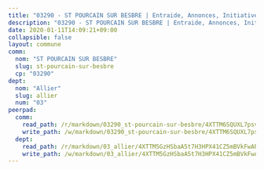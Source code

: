 ```yaml
---
title: "03290 - ST POURCAIN SUR BESBRE | Entraide, Annonces, Initiatives"
description: "03290 - ST POURCAIN SUR BESBRE | Entraide, Annonces, Initiatives"
date: 2020-01-11T14:09:21+09:00
collapsible: false
layout: commune
comm:
  nom: "ST POURCAIN SUR BESBRE"
  slug: st-pourcain-sur-besbre
  cp: "03290"
dept:
  nom: "Allier"
  slug: allier
  num: "03"
peerpad:
  comm:
    read_path: /r/markdown/03290_st-pourcain-sur-besbre/4XTTM6SQUXL7psvTAYw1ykuZJpBHoM9hVmCV57STP88m5JwiH
    write_path: /w/markdown/03290_st-pourcain-sur-besbre/4XTTM6SQUXL7psvTAYw1ykuZJpBHoM9hVmCV57STP88m5JwiH-K3TgV3pRsac3tbLS1DYfS3ABs5QUakAqCVwiCqvbGgjvhiMmdyXEjoguzTQnetBMRF33QXW1ftMxWRG6QTFnFfhFJGndvz17SLUz4rH9SoZUvBYiWMaZqJ24KfMDarHGTDiJqmQ5
  dept:
    read_path: /r/markdown/03_allier/4XTTM5GzHSbaA5t7H3HPX41CZ5mBVkFwAP4hDd5RoBY2JsEAy
    write_path: /w/markdown/03_allier/4XTTM5GzHSbaA5t7H3HPX41CZ5mBVkFwAP4hDd5RoBY2JsEAy-K3TgTfK63S9nh1XDKRdQM5CC7MJ5PWSrKVUCPKbSrFQ3cakeCH8tQGdUR9DTAz4uGC38FSNg947MKdwTpPPt11GSCbnkNPZdBTNtwdL7kw34FMS1ADZJRkGgd1Xx6qPUaEUtuBP3
---
```


